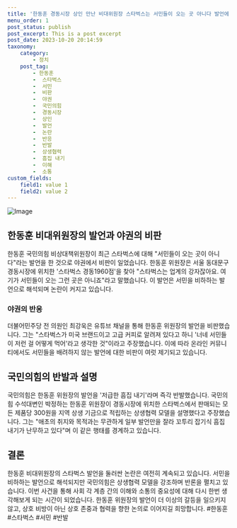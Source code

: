 ```yaml
---
title: '한동훈 경동시장 상인 만난 비대위원장 스타벅스는 서민들이 오는 곳 아니다 발언에 대한 논란'
menu_order: 1
post_status: publish
post_excerpt: This is a post excerpt
post_date: 2023-10-20 20:14:59
taxonomy:
    category:
        - 정치
    post_tag:
        - 한동훈
        -  스타벅스
        -  서민
        -  비판
        -  야권
        -  국민의힘
        -  경동시장
        -  상인
        -  발언
        -  논란
        -  반응
        -  반발
        -  상생협력
        -  흠집 내기
        -  이해
        -  소통
custom_fields:
    field1: value 1
    field2: value 2
---
```


![Image](https://imgnews.pstatic.net/image/660/2024/02/06/0000055046_001_20240206102201774.jpg?type=w647)


## 한동훈 비대위원장의 발언과 야권의 비판
한동훈 국민의힘 비상대책위원장이 최근 스타벅스에 대해 "서민들이 오는 곳이 아니다"라는 발언을 한 것으로 야권에서 비판이 일었습니다. 한동훈 위원장은 서울 동대문구 경동시장에 위치한 '스타벅스 경동1960점'을 찾아 "스타벅스는 업계의 강자잖아요. 여기가 서민들이 오는 그런 곳은 아니죠"라고 말했습니다. 이 발언은 서민을 비하하는 발언으로 해석되며 논란이 커지고 있습니다.

### 야권의 반응
더불어민주당 전 의원인 최강욱은 유튜브 채널을 통해 한동훈 위원장의 발언을 비판했습니다. 그는 "스타벅스가 미국 브랜드이고 고급 커피로 알려져 있다고 하니 '너네 서민들이 저런 걸 어떻게 먹어'라고 생각한 것"이라고 주장했습니다. 이에 따라 온라인 커뮤니티에서도 서민들을 배려하지 않는 발언에 대한 비판이 여럿 제기되고 있습니다.

## 국민의힘의 반발과 설명
국민의힘은 한동훈 위원장의 발언을 '저급한 흠집 내기'라며 즉각 반발했습니다. 국민의힘 수석대변인 박정하는 한동훈 위원장이 경동시장에 위치한 스타벅스에서 판매되는 모든 제품당 300원을 지역 상생 기금으로 적립하는 상생협력 모델을 설명했다고 주장했습니다. 그는 "애초의 취지와 목적과는 무관하게 일부 발언만을 잘라 꼬투리 잡기식 흠집 내기가 난무하고 있다"며 이 같은 행태를 경계하고 있습니다.

## 결론
한동훈 비대위원장의 스타벅스 발언을 둘러싼 논란은 여전히 계속되고 있습니다. 서민을 비하하는 발언으로 해석되지만 국민의힘은 상생협력 모델을 강조하며 반론을 펼치고 있습니다. 이번 사건을 통해 사회 각 계층 간의 이해와 소통의 중요성에 대해 다시 한번 생각해보게 되는 시간이 되었습니다. 한동훈 위원장의 발언이 더 이상의 갈등을 일으키지 않고, 상호 비방이 아닌 상호 존중과 협력을 향한 논의로 이어지길 희망합니다. #한동훈 #스타벅스 #서민 #반발
